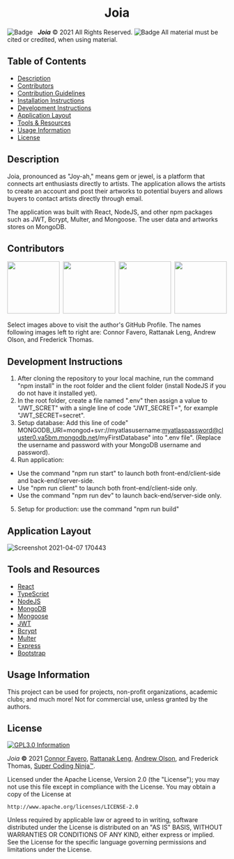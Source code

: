 <h1 align="center">Joia</h1>

![Badge](https://img.shields.io/badge/GitHub-Pro%20%20%20-orange) &nbsp; <b><i>Joia</i></b> © 2021 All Rights Reserved.  ![Badge](https://img.shields.io/badge/License-APACHE%202.0-blue) All material must be cited or credited, when using material.

## Table of Contents
* [Description](#Repository-Description)
* [Contributors](#Contributors)
* [Contribution Guidelines](#Contribution-Guidelines)
* [Installation Instructions](#Installation-Instructions)
* [Development Instructions](#Development-Instructions)
* [Application Layout](#Application-Layout)
* [Tools & Resources](#Tools-and-Resources)
* [Usage Information](#Usage-Information)
* [License](#License)


## Description
Joia, pronounced as "Joy-ah," means gem or jewel, is a platform that connects art enthusiasts directly to artists. The application allows the artists to create an account and post their artworks to potential buyers and allows buyers to contact artists directly through email.

The application was built with React, NodeJS, and other npm packages such as JWT, Bcrypt, Multer, and Mongoose. The user data and artworks stores on MongoDB.

## Contributors
<p align="center">
  <a href="https://github.com/con0fav"><img src="./client/public/media/Connor.jpeg" height="120" width="120"/></a>&nbsp;&nbsp;<a href="https://github.com/rattanakleng"><img src="https://ca.slack-edge.com/T01ASRJ804E-U01B4P3B4ET-4001d229d6c3-512" height="120" width="120"/></a>&nbsp;&nbsp;<a href="https://github.com/YouFarted"><img src="https://ca.slack-edge.com/T01ASRJ804E-U01BCQDU2EA-0800093131a2-512" height="120" width="120"/></a>&nbsp;&nbsp;<a href="https://github.com/supercodingninja"><img src="./client/public/media/FT.jpeg" height="120" width="120"></a>
</p>

<p align="left">
  Select images above to visit the author's GitHub Profile. The names following images left to right are: Connor Favero, Rattanak Leng, Andrew Olson, and Frederick Thomas.
</p>

## Development Instructions
1. After cloning the repository to your local machine, run the command "npm install" in the root folder and the client folder (install NodeJS if you do not have it installed yet). 
2. In the root folder, create a file named ".env" then assign a value to "JWT_SCRET" with a single line of code "JWT_SECRET=<any-string-vlaue>", for example "JWT_SECRET=secret".
3. Setup database: Add this line of code" MONGODB_URI=mongod+svr://myatlasusername:myatlaspassword@cluster0.va5bm.mongodb.net/myFirstDatabase" into ".env file". (Replace the username and password with your MongoDB username and password).
5. Run application: 
- Use the command "npm run start" to launch both front-end/client-side and back-end/server-side.
- Use "npm run client" to launch both front-end/client-side only.
- Use the command "npm run dev" to launch back-end/server-side only.
  
5. Setup for production: use the command "npm run build"

## Application Layout

![Screenshot 2021-04-07 170443](https://user-images.githubusercontent.com/29310963/113949237-a2c26d80-97c3-11eb-9faa-334f36c32e7f.jpg)

## Tools and Resources
* [React](https://reactjs.org/)
* [TypeScript](https://www.typescriptlang.org/)
* [NodeJS](https://getbootstrap.com/docs/4.6/getting-started/introduction/)
* [MongoDB](https://www.mongodb.com/)
* [Mongoose](https://www.mongoose.com/)
* [JWT](https://jwt.io/)
* [Bcrypt](https://www.npmjs.com/package/bcrypt)
* [Multer](https://www.npmjs.com/package/multer)
* [Express](https://www.npmjs.com/package/express)
* [Bootstrap](https://getbootstrap.com/docs/4.6/getting-started/introduction/)

## Usage Information
This project can be used for projects, non-profit organizations, academic clubs; and much more!  Not for commercial use, unless granted by the authors.

## License

<a href="/LICENSE" alt="LICENSE." title="APACHE 2.0 Information" target="_blank"><img align="center" src="https://img.shields.io/badge/License-Click to View APACHE 2.0-informational.svg" alt="GPL3.0 Information" height="auto" width="auto"/></a>

<i>Joia</i> <b>©</b> 2021 [Connor Favero](https://github.com/con0fav), [Rattanak Leng](https://github.com/rattanakleng), [Andrew Olson](https://github.com/YouFarted), and Frederick Thomas, [Super Coding Ninja™](https://github.com/supercodingninja).

Licensed under the Apache License, Version 2.0 (the "License");
you may not use this file except in compliance with the License.
You may obtain a copy of the License at

    http://www.apache.org/licenses/LICENSE-2.0

Unless required by applicable law or agreed to in writing, software
distributed under the License is distributed on an "AS IS" BASIS,
WITHOUT WARRANTIES OR CONDITIONS OF ANY KIND, either express or implied.
See the License for the specific language governing permissions and
limitations under the License.

